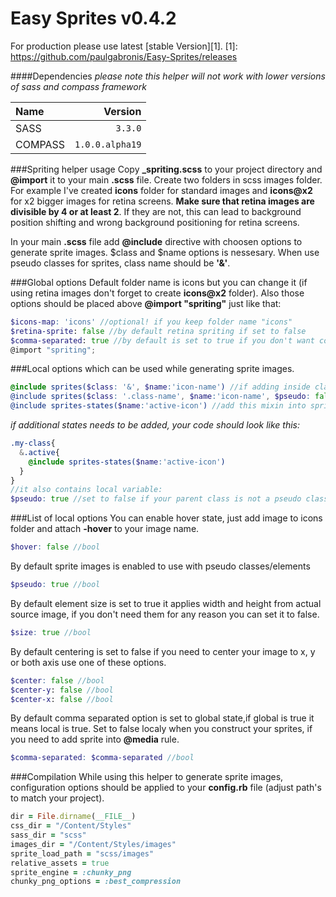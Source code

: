 Easy Sprites v0.4.2
=====================
For production please use latest [stable Version][1].
[1]: https://github.com/paulgabronis/Easy-Sprites/releases

####Dependencies
_please note this helper will not work with lower versions of sass and compass framework_

|Name    |Version         |
|:-------|---------------:|
|SASS    |`3.3.0`         |
|COMPASS |`1.0.0.alpha19` |

###Spriting helper usage
Copy **_spriting.scss** to your project directory and **@import** it to your main **.scss** file.
Create two folders in scss images folder. For example I've created **icons** folder for standard images and **icons@x2** for x2 bigger images for retina screens.
**Make sure that retina images are divisible by 4 or at least 2**. If they are not, this can lead to background position shifting and wrong background positioning for retina screens.

In your main **.scss** file add **@include** directive with choosen options to generate sprite images.
$class and $name options is nessesary. When use pseudo classes for sprites, class name should be **'&'**.

###Global options
Default folder name is icons but you can change it (if using retina images don't forget to create **icons@x2** folder).
Also those options should be placed above **@import "spriting"** just like that:

```scss
$icons-map: 'icons' //optional! if you keep folder name "icons"
$retina-sprite: false //by default retina spriting if set to false
$comma-separated: true //by default is set to true if you don't want comma-separated classes set it to false
@import "spriting";
```

###Local options which can be used while generating sprite images.
```scss
@include sprites($class: '&', $name:'icon-name') //if adding inside class as a module with $pseudo:true
@include sprites($class: '.class-name', $name:'icon-name', $pseudo: false) //if adding as standalone class or selector within a module
@include sprites-states($name:'active-icon') //add this mixin into sprite class if you need any additional states for your icons i.e. active, opened etc...
```
_if additional states needs to be added, your code should look like this:_
```scss
.my-class{
  &.active{
    @include sprites-states($name:'active-icon')
  }
}
//it also contains local variable:
$pseudo: true //set to false if your parent class is not a pseudo class.
```

###List of local options
You can enable hover state, just add image to icons folder and attach **-hover** to your image name.

```scss
$hover: false //bool
```

By default sprite images is enabled to use with pseudo classes/elements

```scss
$pseudo: true //bool
```

By default element size is set to true it applies width and height from actual source image, if you don't need them for any reason you can set it to false.

```scss
$size: true //bool
```

By default centering is set to false if you need to center your image to x, y or both axis use one of these options.

```scss
$center: false //bool
$center-y: false //bool
$center-x: false //bool
```

By default comma separated option is set to global state,if global is true it means local is true.
Set to false localy when you construct your sprites, if you need to add sprite into **@media** rule.

```scss
$comma-separated: $comma-separated //bool
```

###Compilation
While using this helper to generate sprite images, configuration options should be applied to your **config.rb** file (adjust path's to match your project).

```ruby
dir = File.dirname(__FILE__)
css_dir = "/Content/Styles"
sass_dir = "scss"
images_dir = "/Content/Styles/images"
sprite_load_path = "scss/images"
relative_assets = true
sprite_engine = :chunky_png
chunky_png_options = :best_compression
```